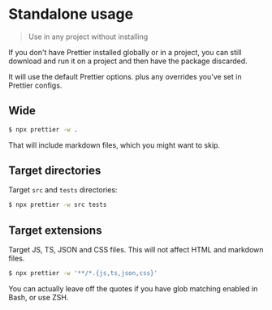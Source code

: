# Standalone usage
> Use in any project without installing

If you don't have Prettier installed globally or in a project, you can still download and run it on a project and then have the package discarded.

It will use the default Prettier options. plus any overrides you've set in Prettier configs.


## Wide

```sh
$ npx prettier -w .
```

That will include markdown files, which you might want to skip.


## Target directories

Target `src` and `tests` directories:

```sh
$ npx prettier -w src tests
```


## Target extensions

Target JS, TS, JSON and CSS files. This will not affect HTML and markdown files.

```sh
$ npx prettier -w '**/*.{js,ts,json,css}'
```

You can actually leave off the quotes if you have glob matching enabled in Bash, or use ZSH.
